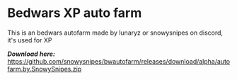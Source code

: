 # Bedwars XP auto farm
This is an bedwars autofarm made by lunaryz or snowysnipes on discord, it's used for XP

***Download here:*** https://github.com/snowysnipes/bwautofarm/releases/download/alpha/autofarm.by.SnowySnipes.zip
